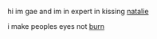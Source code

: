 hi im gae and im in expert in kissing [natalie](https://github.com/ideltic)

i make peoples eyes not [burn](https://github.com/catppuccin)
